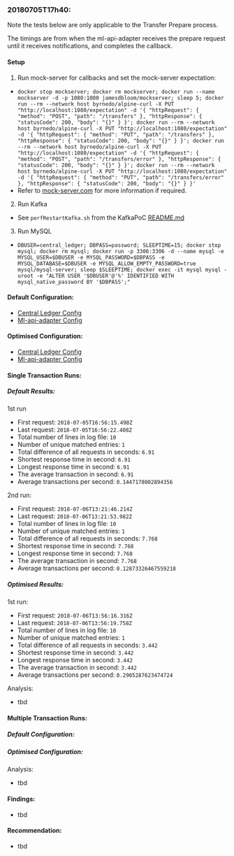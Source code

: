 ### 20180705T17h40:

Note the tests below are only applicable to the Transfer Prepare process.

The timings are from when the ml-api-adapter receives the prepare request until it receives notifications, and completes the callback.

#### Setup

1. Run mock-server for callbacks and set the mock-server expectation:
- `docker stop mockserver; docker rm mockserver; docker run --name mockserver -d -p 1080:1080 jamesdbloom/mockserver; sleep 5; docker run --rm --network host byrnedo/alpine-curl -X PUT "http://localhost:1080/expectation" -d '{ "httpRequest": { "method": "POST", "path": "/transfers" }, "httpResponse": { "statusCode": 200, "body": "{}" } }'; docker run --rm --network host byrnedo/alpine-curl -X PUT "http://localhost:1080/expectation" -d '{ "httpRequest": { "method": "PUT", "path": "/transfers" }, "httpResponse": { "statusCode": 200, "body": "{}" } }'; docker run --rm --network host byrnedo/alpine-curl -X PUT "http://localhost:1080/expectation" -d '{ "httpRequest": { "method": "POST", "path": "/transfers/error" }, "httpResponse": { "statusCode": 200, "body": "{}" } }'; docker run --rm --network host byrnedo/alpine-curl -X PUT "http://localhost:1080/expectation" -d '{ "httpRequest": { "method": "PUT", "path": "/transfers/error" }, "httpResponse": { "statusCode": 200, "body": "{}" } }'`
- Refer to [mock-server.com](http://www.mock-server.com/where/docker.html) for more information if required.

2. Run Kafka
- See `perfRestartKafka.sh` from the KafkaPoC [README.md](https://github.com/mdebarros/kafkapoc/blob/master/README.md#3-scripts)

3. Run MySQL
- `DBUSER=central_ledger; DBPASS=password; SLEEPTIME=15; docker stop mysql; docker rm mysql; docker run -p 3306:3306 -d --name mysql -e MYSQL_USER=$DBUSER -e MYSQL_PASSWORD=$DBPASS -e MYSQL_DATABASE=$DBUSER -e MYSQL_ALLOW_EMPTY_PASSWORD=true mysql/mysql-server; sleep $SLEEPTIME; docker exec -it mysql mysql -uroot -e "ALTER USER '$DBUSER'@'%' IDENTIFIED WITH mysql_native_password BY '$DBPASS';"`

#### Default Configuration:
- [Central Ledger Config](./single-transaction-default-central-ledger-config.json)
- [Ml-api-adapter Config](./single-transaction-default-ml-api-adapter-config.json)

#### Optimised Configuration:
- [Central Ledger Config](./single-transaction-optomised-central-ledge.json)
- [Ml-api-adapter Config](./single-transaction-optomised-ml-api-adapter.json)

#### Single Transaction Runs:

##### Default Results:

1st run
- First request: `2018-07-05T16:56:15.498Z`
- Last request: `2018-07-05T16:56:22.408Z`
- Total number of lines in log file: `10`
- Number of unique matched entries: `1`
- Total difference of all requests in seconds: `6.91`
- Shortest response time in second: `6.91`
- Longest response time in second: `6.91`
- The average transaction in second: `6.91`
- Average transactions per second: `0.1447178002894356`

2nd run:
- First request: `2018-07-06T13:21:46.214Z`
- Last request: `2018-07-06T13:21:53.982Z`
- Total number of lines in log file: `10`
- Number of unique matched entries: `1`
- Total difference of all requests in seconds: `7.768`
- Shortest response time in second: `7.768`
- Longest response time in second: `7.768`
- The average transaction in second: `7.768`
- Average transactions per second: `0.12873326467559218`

##### Optimised Results:

1st run:
- First request: `2018-07-06T13:56:16.316Z`
- Last request: `2018-07-06T13:56:19.758Z`
- Total number of lines in log file: `10`
- Number of unique matched entries: `1`
- Total difference of all requests in seconds: `3.442`
- Shortest response time in second: `3.442`
- Longest response time in second: `3.442`
- The average transaction in second: `3.442`
- Average transactions per second: `0.2905287623474724`


Analysis:
- tbd

#### Multiple Transaction Runs:

##### Default Configuration:
<insert>

##### Optimised Configuration:
<insert>

Analysis:
- tbd

#### Findings:
- tbd

#### Recommendation:
- tbd
